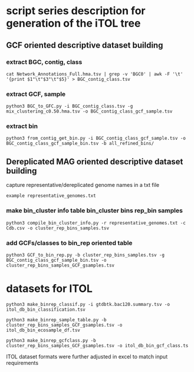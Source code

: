 # script series description for generation of the iTOL tree

## GCF oriented descriptive dataset building

### extract BGC, contig, class

```
cat Network_Annotations_Full.hma.tsv | grep -v 'BGC0' | awk -F '\t' '{print $1"\t"$3"\t"$5}' > BGC_contig_class.tsv
```

### extract GCF, sample
```
python3 BGC_to_GFC.py -i BGC_contig_class.tsv -g mix_clustering_c0.50.hma.tsv -o BGC_contig_class_gcf_sample.tsv
```

### extract bin

```
python3 from_contig_get_bin.py -i BGC_contig_class_gcf_sample.tsv -o BGC_contig_class_gcf_sample_bin.tsv -b all_refined_bins/
```

## Dereplicated MAG oriented descriptive dataset building

capture representative/dereplicated genome names in a txt file
```
example representative_genomes.txt
```

### make bin_cluster info table bin_cluster bins rep_bin samples

```
python3 compile_bin_cluster_info.py -r representative_genomes.txt -c Cdb.csv -o cluster_rep_bins_samples.tsv
```

### add GCFs/classes to bin_rep oriented table

```
python3 GCF_to_bin_rep.py -b cluster_rep_bins_samples.tsv -g BGC_contig_class_gcf_sample_bin.tsv -o cluster_rep_bins_samples_GCF_gsamples.tsv
```

# datasets for ITOL

```
python3 make_binrep_classif.py -i gtdbtk.bac120.summary.tsv -o itol_db_bin_classification.tsv
```

```
python3 make_binrep_sample_table.py -b cluster_rep_bins_samples_GCF_gsamples.tsv -o itol_db_bin_ecosample_df.tsv
```

```
python3 make_binrep_gcfclass.py -b cluster_rep_bins_samples_GCF_gsamples.tsv -o itol_db_bin_gcf_class.ts
```

ITOL dataset formats were further adjusted in excel to match input requirements